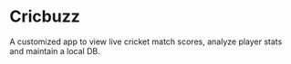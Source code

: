 # Cricbuzz
A customized app to view live cricket match scores, analyze player stats and maintain a local DB.
